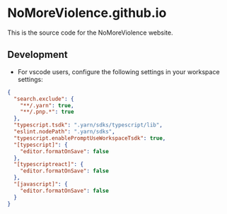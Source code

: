 # NoMoreViolence.github.io

This is the source code for the NoMoreViolence website.

## Development

- For vscode users, configure the following settings in your workspace settings:

```json
{
  "search.exclude": {
    "**/.yarn": true,
    "**/.pnp.*": true
  },
  "typescript.tsdk": ".yarn/sdks/typescript/lib",
  "eslint.nodePath": ".yarn/sdks",
  "typescript.enablePromptUseWorkspaceTsdk": true,
  "[typescript]": {
    "editor.formatOnSave": false
  },
  "[typescriptreact]": {
    "editor.formatOnSave": false
  },
  "[javascript]": {
    "editor.formatOnSave": false
  }
}
```
